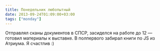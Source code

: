 ```yaml
---
title: Понедельник любопытный
date: 2013-09-24T01:09:00+03:00
tags: ["monday"]
---
```


Отправлял сканы документов в СПСР, засиделся на работе до 12 — готовил материалы к выставке. В полпервого забирал книги по JS из Атриума. Я счастлив :)
